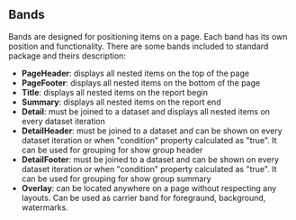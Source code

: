 Bands
-----

Bands are designed for positioning items on a page. Each band has its own position and functionality. There are some bands included to standard package and theirs description:

* __PageHeader__: displays all nested items on the top of the page
* __PageFooter__: displays all nested items on the bottom of the page
* __Title__: displays all nested items on the report begin
* __Summary__: displays all nested items on the report end
* __Detail__: must be joined to a dataset and displays all nested items on every dataset iteration
* __DetailHeader__: must be joined to a dataset and can be shown on every dataset iteration or when "condition" property calculated as "true". It can be used for grouping for show group header
* __DetailFooter__: must be joined to a dataset and can be shown on every dataset iteration or when "condition" property calculated as "true". It can be used for grouping for show group summary
* __Overlay__: can be located anywhere on a page without respecting any layouts. Can be used as carrier band for foregraund, background, watermarks.
